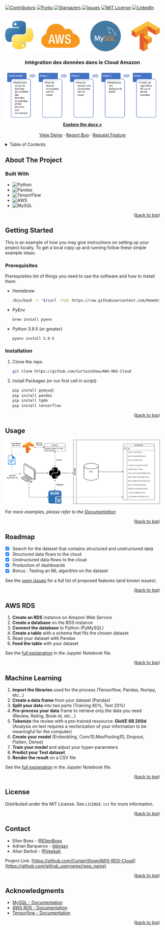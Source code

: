 <!-- Improved compatibility of back to top link: See: https://github.com/othneildrew/Best-README-Template/pull/73 -->
<a name="readme-top"></a>
<!--
*** Thanks for checking out the Best-README-Template. If you have a suggestion
*** that would make this better, please fork the repo and create a pull request
*** or simply open an issue with the tag "enhancement".
*** Don't forget to give the project a star!
*** Thanks again! Now go create something AMAZING! :D
-->



<!-- PROJECT SHIELDS -->
<!--
*** I'm using markdown "reference style" links for readability.
*** Reference links are enclosed in brackets [ ] instead of parentheses ( ).
*** See the bottom of this document for the declaration of the reference variables
*** for contributors-url, forks-url, etc. This is an optional, concise syntax you may use.
*** https://www.markdownguide.org/basic-syntax/#reference-style-links
-->
[![Contributors][contributors-shield]][contributors-url]
[![Forks][forks-shield]][forks-url]
[![Stargazers][stars-shield]][stars-url]
[![Issues][issues-shield]][issues-url]
[![MIT License][license-shield]][license-url]
[![LinkedIn][linkedin-shield]][linkedin-url]



<!-- PROJECT LOGO -->
<br />
<div align="center">
  <a href="https://github.com/github_username/repo_name">
    <img src="documentation/src/Logo-RDS.png" alt="Logo" >
  </a>

<h3 align="center"> Intégration des données dans le Cloud Amazon </h3>

  <p align="center">
    <img src="documentation/src/project-steps.png" alt="Logo" >
    <br />
    <a href="https://github.com/github_username/repo_name"><strong>Explore the docs »</strong></a>
    <br />
    <br />
    <a href="https://github.com/github_username/repo_name">View Demo</a>
    ·
    <a href="https://github.com/github_username/repo_name/issues">Report Bug</a>
    ·
    <a href="https://github.com/github_username/repo_name/issues">Request Feature</a>
  </p>
</div>



<!-- TABLE OF CONTENTS -->
<details>
  <summary>Table of Contents</summary>
  <ol>
    <li>
      <a href="#about-the-project">About The Project</a>
      <ul>
        <li><a href="#built-with">Built With</a></li>
      </ul>
    </li>
    <li>
      <a href="#getting-started">Getting Started</a>
      <ul>
        <li><a href="#prerequisites">Prerequisites</a></li>
        <li><a href="#installation">Installation</a></li>
      </ul>
    </li>
    <li><a href="#usage">Usage</a></li>
    <li><a href="#roadmap">Roadmap</a></li>
    <li><a href="#machine-learning">Machine Learning</a></li>
    <li><a href="#license">License</a></li>
    <li><a href="#contact">Contact</a></li>
    <li><a href="#acknowledgments">Acknowledgments</a></li>
  </ol>
</details>



<!-- ABOUT THE PROJECT -->
## About The Project

### Built With

* ![Python](https://img.shields.io/badge/python-3670A0?style=for-the-badge&logo=python&logoColor=ffdd54)
* ![Pandas](https://img.shields.io/badge/pandas-%23150458.svg?style=for-the-badge&logo=pandas&logoColor=white)
* 	![TensorFlow](https://img.shields.io/badge/TensorFlow-%23FF6F00.svg?style=for-the-badge&logo=TensorFlow&logoColor=white)
* ![AWS](https://img.shields.io/badge/AWS-%23FF9900.svg?style=for-the-badge&logo=amazon-aws&logoColor=white)
* ![MySQL](https://img.shields.io/badge/mysql-%2300f.svg?style=for-the-badge&logo=mysql&logoColor=white)


<p align="right">(<a href="#readme-top">back to top</a>)</p>



<!-- GETTING STARTED -->
## Getting Started

This is an example of how you may give instructions on setting up your project locally.
To get a local copy up and running follow these simple example steps.

### Prerequisites

Prerequisites list of things you need to use the software and how to install them.
* Homebrew
  ```sh
  /bin/bash -c "$(curl -fsSL https://raw.githubusercontent.com/Homebrew/install/HEAD/install.sh)"
  ```

* PyEnv
  ```sh
  brew install pyenv
  ```

* Python 3.9.5 (or greater)
  ```sh
  pyenv install 3.9.5 
  ```

### Installation

1. Clone the repo
   ```sh
   git clone https://github.com/CurtainShow/AWS-RDS-Cloud
   ```
2. Install Packages (or run first cell in script)
   ```sh
   pip install pymysql
   pip install pandas
   pip install tqdm
   pip install tensorflow
   ```

<p align="right">(<a href="#readme-top">back to top</a>)</p>



<!-- USAGE EXAMPLES -->
## Usage

<img src="documentation/screenshot/Diagramme-AWS-Project.png" alt="Logo" >

_For more examples, please refer to the [Documentation](https://example.com)_

<p align="right">(<a href="#readme-top">back to top</a>)</p>



<!-- ROADMAP -->
## Roadmap

- [x] Search for the dataset that contains structured and unstructured data
- [x] Structured data flows to the cloud
- [x] Unstructured data flows to the cloud
- [x] Production of dashboards
- [x] Bonus : Testing an ML algorithm on the dataset

See the [open issues](https://github.com/github_username/repo_name/issues) for a full list of proposed features (and known issues).

<p align="right">(<a href="#readme-top">back to top</a>)</p>


<!-- AWS - RDS -->
## AWS RDS

1. **Create an RDS** instance on Amazon Web Service
2. **Create a database** on the RDS instance
3. **Connect the database** to Python (PyMySQL)
4. **Create a table** with a schema that fits the chosen dataset
5. Read your dataset with Pandas
6. **Feed the table** with your dataset

See the [full explanation](https://github.com/CurtainShow/AWS-RDS-Cloud/tree/main/script) in the Jupyter Notebook file.

<p align="right">(<a href="#readme-top">back to top</a>)</p>


<!-- MACHINE LEARNING -->
## Machine Learning

1. **Import the libraries** used for the process (Tensorflow, Pandas, Numpy, etc...)
2. **Create a data frame** from your dataset (Pandas)
3. **Split your data** into two parts (Training 80%, Test 20%)
4. **Pre-process your data** frame to retrieve only the data you need (Review, Rating, Book-id, etc...)
5. **Tokenize** the review with a pre-trained ressource: **GloVE 6B 200d** (Analysis on text requires a vectorization of your information to be meaningful for the computer)
6. **Create your model** (Embedding, Conv1D,MaxPooling1D, Dropout, Flatten, Dense)
7. **Train your model** and adjust your hyper-parameters
8. **Predict your Test dataset**
9. **Render the result** on a CSV file

See the [full explanation](https://github.com/CurtainShow/AWS-RDS-Cloud/tree/main/documentation) in the Jupyter Notebook file.

<p align="right">(<a href="#readme-top">back to top</a>)</p>

<!-- LICENSE -->
## License

Distributed under the MIT License. See `LICENSE.txt` for more information.

<p align="right">(<a href="#readme-top">back to top</a>)</p>



<!-- CONTACT -->
## Contact

- Ellen Boes - [@EllenBoes](https://github.com/EllenBoes)
- Adrian Barqueros - [@brqan](https://github.com/brqan)
- Allan Barbot - [@Veekah](https://github.com/CurtainShow)

Project Link: [https://github.com/CurtainShow/AWS-RDS-Cloud](https://github.com/github_username/repo_name)

<p align="right">(<a href="#readme-top">back to top</a>)</p>


<!-- ACKNOWLEDGMENTS -->
## Acknowledgments

* [MySQL - Documentation](https://dev.mysql.com/doc/)
* [AWS RDS - Documentation](https://docs.aws.amazon.com/rds/index.html)
* [Tensorflow - Documentation](https://www.tensorflow.org/api_docs)

<p align="right">(<a href="#readme-top">back to top</a>)</p>



<!-- MARKDOWN LINKS & IMAGES -->
<!-- https://www.markdownguide.org/basic-syntax/#reference-style-links -->
[contributors-shield]: https://img.shields.io/github/contributors/CurtainShow/AWS-RDS-Cloud.svg?style=for-the-badge
[contributors-url]: https://github.com/CurtainShow/AWS-RDS-Cloud/graphs/contributors
[forks-shield]: https://img.shields.io/github/forks/CurtainShow/AWS-RDS-Cloud.svg?style=for-the-badge
[forks-url]: https://github.com/CurtainShow/AWS-RDS-Cloud/network/members
[stars-shield]: https://img.shields.io/github/stars/CurtainShow/AWS-RDS-Cloud.svg?style=for-the-badge
[stars-url]: https://github.com/CurtainShow/AWS-RDS-Cloud/stargazers
[issues-shield]: https://img.shields.io/github/issues/CurtainShow/AWS-RDS-Cloud.svg?style=for-the-badge
[issues-url]: https://github.com/CurtainShow/AWS-RDS-Cloud/issues
[license-shield]: https://img.shields.io/github/license/CurtainShow/AWS-RDS-Cloud.svg?style=for-the-badge
[license-url]: https://mit-license.org/
[linkedin-shield]: https://img.shields.io/badge/-LinkedIn-black.svg?style=for-the-badge&logo=linkedin&colorB=555
[linkedin-url]: https://www.linkedin.com/in/allan-barbot-57a0a2164/
[product-screenshot]: images/screenshot.png
[Next.js]: https://img.shields.io/badge/next.js-000000?style=for-the-badge&logo=nextdotjs&logoColor=white
[Next-url]: https://nextjs.org/
[React.js]: https://img.shields.io/badge/React-20232A?style=for-the-badge&logo=react&logoColor=61DAFB
[React-url]: https://reactjs.org/
[Vue.js]: https://img.shields.io/badge/Vue.js-35495E?style=for-the-badge&logo=vuedotjs&logoColor=4FC08D
[Vue-url]: https://vuejs.org/
[Angular.io]: https://img.shields.io/badge/Angular-DD0031?style=for-the-badge&logo=angular&logoColor=white
[Angular-url]: https://angular.io/
[Svelte.dev]: https://img.shields.io/badge/Svelte-4A4A55?style=for-the-badge&logo=svelte&logoColor=FF3E00
[Svelte-url]: https://svelte.dev/
[Laravel.com]: https://img.shields.io/badge/Laravel-FF2D20?style=for-the-badge&logo=laravel&logoColor=white
[Laravel-url]: https://laravel.com
[Bootstrap.com]: https://img.shields.io/badge/Bootstrap-563D7C?style=for-the-badge&logo=bootstrap&logoColor=white
[Bootstrap-url]: https://getbootstrap.com
[JQuery.com]: https://img.shields.io/badge/jQuery-0769AD?style=for-the-badge&logo=jquery&logoColor=white
[JQuery-url]: https://jquery.com 
